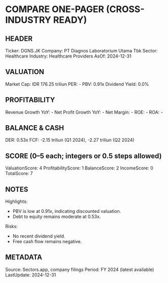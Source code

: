 # COMPARE ONE-PAGER (CROSS-INDUSTRY READY)

## HEADER
Ticker: DGNS.JK
Company: PT Diagnos Laboratorium Utama Tbk
Sector: Healthcare
Industry: Healthcare Providers
AsOf: 2024-12-31

## VALUATION
Market Cap: IDR 176.25 triliun
PER: -
PBV: 0.91x
Dividend Yield: 0.0%

## PROFITABILITY
Revenue Growth YoY: -
Net Profit Growth YoY: -
Net Margin: -
ROE: -
ROA: -

## BALANCE & CASH
DER: 0.53x
FCF: -2.15 triliun (Q1 2024), -2.27 triliun (Q2 2024)

## SCORE (0–5 each; integers or 0.5 steps allowed)
ValuationScore: 4
ProfitabilityScore: 1
BalanceScore: 2
IncomeScore: 0
TotalScore: 7

## NOTES
Highlights:
- PBV is low at 0.91x, indicating discounted valuation.
- Debt to equity remains moderate at 0.53x.

Risks:
- No recent dividend yield.
- Free cash flow remains negative.

## METADATA
Source: Sectors.app, company filings
Period: FY 2024 (latest available)
LastUpdate: 2024-12-31